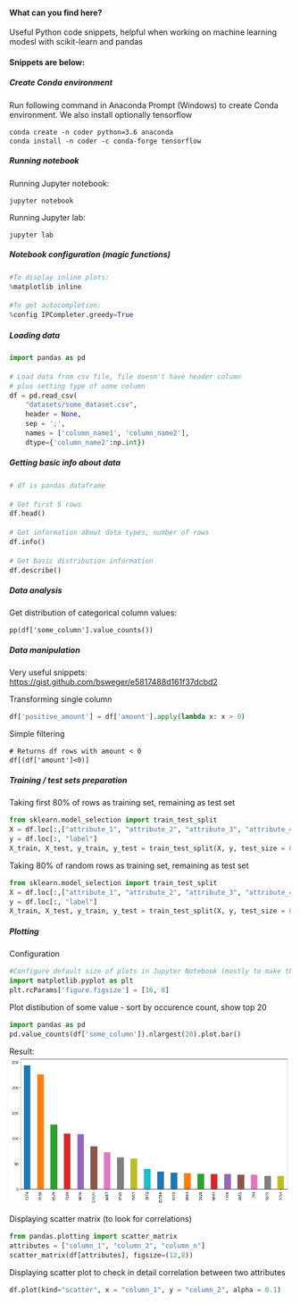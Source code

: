 #### What can you find here?
Useful Python code snippets, helpful when working on machine learning modesl with scikit-learn and pandas

#### Snippets are below:

##### Create Conda environment

Run following command in Anaconda Prompt (Windows) to create Conda environment.
We also install optionally tensorflow 
```
conda create -n coder python=3.6 anaconda
conda install -n coder -c conda-forge tensorflow
```

##### Running notebook
Running Jupyter notebook:
```
jupyter notebook
```
Running Jupyter lab:
```
jupyter lab
```

##### Notebook configuration (magic functions)

```python
#To display inline plots:
%matplotlib inline

#To get autocompletion:
%config IPCompleter.greedy=True
```

##### Loading data

```python
import pandas as pd

# Load data from csv file, file doesn't have header column
# plus setting type of some column 
df = pd.read_csv(
    "datasets/some_dataset.csv", 
    header = None, 
    sep = ';',
    names = ['column_name1', 'column_name2'],
    dtype={'column_name2':np.int})
```

##### Getting basic info about data

```python
# df is pandas dataframe

# Get first 5 rows
df.head() 

# Get information about data types, number of rows
df.info()

# Get basic distribution information
df.describe()
```

##### Data analysis

Get distribution of categorical column values:
```
pp(df['some_column'].value_counts())
```

##### Data manipulation
Very useful snippets: https://gist.github.com/bsweger/e5817488d161f37dcbd2

Transforming single column
```python
df['positive_amount'] = df['amount'].apply(lambda x: x > 0)
```

Simple filtering 
```
# Returns df rows with amount < 0
df[(df['amount']<0)]
```

##### Training / test sets preparation

Taking first 80% of rows as training set, remaining as test set
```python
from sklearn.model_selection import train_test_split
X = df.loc[:,["attribute_1", "attribute_2", "attribute_3", "attribute_4"]]
y = df.loc[:, "label"]
X_train, X_test, y_train, y_test = train_test_split(X, y, test_size = 0.20, shuffle = False)
```

Taking 80% of random rows as training set, remaining as test set
```python
from sklearn.model_selection import train_test_split
X = df.loc[:,["attribute_1", "attribute_2", "attribute_3", "attribute_4"]]
y = df.loc[:, "label"]
X_train, X_test, y_train, y_test = train_test_split(X, y, test_size = 0.20, random_state=42)
```

##### Plotting 

Configuration
```python
#Configure default size of plots in Jupyter Notebook (mostly to make them bigger)
import matplotlib.pyplot as plt
plt.rcParams['figure.figsize'] = [16, 8]
```

Plot distibution of some value - sort by occurence count, show top 20 
```python
import pandas as pd
pd.value_counts(df['some_column']).nlargest(20).plot.bar()
```
Result:
![Plot 1](plot1.png?raw=true "Title")


Displaying scatter matrix (to look for correlations)
```python
from pandas.plotting import scatter_matrix
attributes = ["column_1", "column_2", "column_n"]
scatter_matrix(df[attributes], figsize=(12,8))
```

Displaying scatter plot to check in detail correlation between two attributes

```python
df.plot(kind="scatter", x = "column_1", y = "column_2", alpha = 0.1)
```




